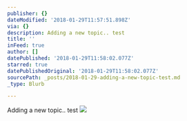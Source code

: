 ```yaml
---
publisher: {}
dateModified: '2018-01-29T11:57:51.898Z'
via: {}
description: Adding a new topic.. test
title: ''
inFeed: true
author: []
datePublished: '2018-01-29T11:58:02.077Z'
starred: true
datePublishedOriginal: '2018-01-29T11:58:02.077Z'
sourcePath: _posts/2018-01-29-adding-a-new-topic-test.md
_type: Blurb

---
```

Adding a new topic.. test
![](https://the-grid-user-content.s3-us-west-2.amazonaws.com/0319df30-be9d-41c8-a8fd-a392c21eed10.jpg)